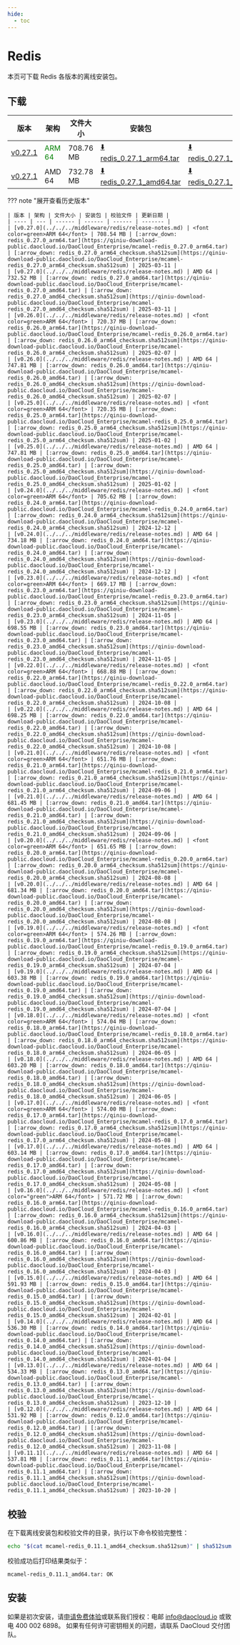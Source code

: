```yaml
---
hide:
  - toc
---
```


# Redis

本页可下载 Redis 各版本的离线安装包。

## 下载

| 版本 | 架构 | 文件大小 | 安装包 | 校验文件 | 更新日期 |
| ---- | --- | ------ | ------ | ------ | ------- |
| [v0.27.1](../../../middleware/redis/release-notes.md) | <font color=green>ARM 64</font> | 708.76 MB | [:arrow_down: redis_0.27.1_arm64.tar](https://qiniu-download-public.daocloud.io/DaoCloud_Enterprise/mcamel-redis_0.27.1_arm64.tar) | [:arrow_down: redis_0.27.1_arm64_checksum.sha512sum](https://qiniu-download-public.daocloud.io/DaoCloud_Enterprise/mcamel-redis_0.27.1_arm64_checksum.sha512sum) | 2025-05-13 |
| [v0.27.1](../../../middleware/redis/release-notes.md) | AMD 64 | 732.78 MB | [:arrow_down: redis_0.27.1_amd64.tar](https://qiniu-download-public.daocloud.io/DaoCloud_Enterprise/mcamel-redis_0.27.1_amd64.tar) | [:arrow_down: redis_0.27.1_amd64_checksum.sha512sum](https://qiniu-download-public.daocloud.io/DaoCloud_Enterprise/mcamel-redis_0.27.1_amd64_checksum.sha512sum) | 2025-05-13 |

??? note "展开查看历史版本"

    | 版本 | 架构 | 文件大小 | 安装包 | 校验文件 | 更新日期 |
    | ---- | --- | ------ | ------ | ------ | ------- |
    | [v0.27.0](../../../middleware/redis/release-notes.md) | <font color=green>ARM 64</font> | 708.54 MB | [:arrow_down: redis_0.27.0_arm64.tar](https://qiniu-download-public.daocloud.io/DaoCloud_Enterprise/mcamel-redis_0.27.0_arm64.tar) | [:arrow_down: redis_0.27.0_arm64_checksum.sha512sum](https://qiniu-download-public.daocloud.io/DaoCloud_Enterprise/mcamel-redis_0.27.0_arm64_checksum.sha512sum) | 2025-03-11 |
    | [v0.27.0](../../../middleware/redis/release-notes.md) | AMD 64 | 732.52 MB | [:arrow_down: redis_0.27.0_amd64.tar](https://qiniu-download-public.daocloud.io/DaoCloud_Enterprise/mcamel-redis_0.27.0_amd64.tar) | [:arrow_down: redis_0.27.0_amd64_checksum.sha512sum](https://qiniu-download-public.daocloud.io/DaoCloud_Enterprise/mcamel-redis_0.27.0_amd64_checksum.sha512sum) | 2025-03-11 |
    | [v0.26.0](../../../middleware/redis/release-notes.md) | <font color=green>ARM 64</font> | 720.37 MB | [:arrow_down: redis_0.26.0_arm64.tar](https://qiniu-download-public.daocloud.io/DaoCloud_Enterprise/mcamel-redis_0.26.0_arm64.tar) | [:arrow_down: redis_0.26.0_arm64_checksum.sha512sum](https://qiniu-download-public.daocloud.io/DaoCloud_Enterprise/mcamel-redis_0.26.0_arm64_checksum.sha512sum) | 2025-02-07 |
    | [v0.26.0](../../../middleware/redis/release-notes.md) | AMD 64 | 747.81 MB | [:arrow_down: redis_0.26.0_amd64.tar](https://qiniu-download-public.daocloud.io/DaoCloud_Enterprise/mcamel-redis_0.26.0_amd64.tar) | [:arrow_down: redis_0.26.0_amd64_checksum.sha512sum](https://qiniu-download-public.daocloud.io/DaoCloud_Enterprise/mcamel-redis_0.26.0_amd64_checksum.sha512sum) | 2025-02-07 |
    | [v0.25.0](../../../middleware/redis/release-notes.md) | <font color=green>ARM 64</font> | 720.35 MB | [:arrow_down: redis_0.25.0_arm64.tar](https://qiniu-download-public.daocloud.io/DaoCloud_Enterprise/mcamel-redis_0.25.0_arm64.tar) | [:arrow_down: redis_0.25.0_arm64_checksum.sha512sum](https://qiniu-download-public.daocloud.io/DaoCloud_Enterprise/mcamel-redis_0.25.0_arm64_checksum.sha512sum) | 2025-01-02 |
    | [v0.25.0](../../../middleware/redis/release-notes.md) | AMD 64 | 747.81 MB | [:arrow_down: redis_0.25.0_amd64.tar](https://qiniu-download-public.daocloud.io/DaoCloud_Enterprise/mcamel-redis_0.25.0_amd64.tar) | [:arrow_down: redis_0.25.0_amd64_checksum.sha512sum](https://qiniu-download-public.daocloud.io/DaoCloud_Enterprise/mcamel-redis_0.25.0_amd64_checksum.sha512sum) | 2025-01-02 |
    | [v0.24.0](../../../middleware/redis/release-notes.md) | <font color=green>ARM 64</font> | 705.62 MB | [:arrow_down: redis_0.24.0_arm64.tar](https://qiniu-download-public.daocloud.io/DaoCloud_Enterprise/mcamel-redis_0.24.0_arm64.tar) | [:arrow_down: redis_0.24.0_arm64_checksum.sha512sum](https://qiniu-download-public.daocloud.io/DaoCloud_Enterprise/mcamel-redis_0.24.0_arm64_checksum.sha512sum) | 2024-12-12 |
    | [v0.24.0](../../../middleware/redis/release-notes.md) | AMD 64 | 734.18 MB | [:arrow_down: redis_0.24.0_amd64.tar](https://qiniu-download-public.daocloud.io/DaoCloud_Enterprise/mcamel-redis_0.24.0_amd64.tar) | [:arrow_down: redis_0.24.0_amd64_checksum.sha512sum](https://qiniu-download-public.daocloud.io/DaoCloud_Enterprise/mcamel-redis_0.24.0_amd64_checksum.sha512sum) | 2024-12-12 |
    | [v0.23.0](../../../middleware/redis/release-notes.md) | <font color=green>ARM 64</font> | 669.17 MB | [:arrow_down: redis_0.23.0_arm64.tar](https://qiniu-download-public.daocloud.io/DaoCloud_Enterprise/mcamel-redis_0.23.0_arm64.tar) | [:arrow_down: redis_0.23.0_arm64_checksum.sha512sum](https://qiniu-download-public.daocloud.io/DaoCloud_Enterprise/mcamel-redis_0.23.0_arm64_checksum.sha512sum) | 2024-11-05 |
    | [v0.23.0](../../../middleware/redis/release-notes.md) | AMD 64 | 698.55 MB | [:arrow_down: redis_0.23.0_amd64.tar](https://qiniu-download-public.daocloud.io/DaoCloud_Enterprise/mcamel-redis_0.23.0_amd64.tar) | [:arrow_down: redis_0.23.0_amd64_checksum.sha512sum](https://qiniu-download-public.daocloud.io/DaoCloud_Enterprise/mcamel-redis_0.23.0_amd64_checksum.sha512sum) | 2024-11-05 |
    | [v0.22.0](../../../middleware/redis/release-notes.md) | <font color=green>ARM 64</font> | 668.88 MB | [:arrow_down: redis_0.22.0_arm64.tar](https://qiniu-download-public.daocloud.io/DaoCloud_Enterprise/mcamel-redis_0.22.0_arm64.tar) | [:arrow_down: redis_0.22.0_arm64_checksum.sha512sum](https://qiniu-download-public.daocloud.io/DaoCloud_Enterprise/mcamel-redis_0.22.0_arm64_checksum.sha512sum) | 2024-10-08 |
    | [v0.22.0](../../../middleware/redis/release-notes.md) | AMD 64 | 698.25 MB | [:arrow_down: redis_0.22.0_amd64.tar](https://qiniu-download-public.daocloud.io/DaoCloud_Enterprise/mcamel-redis_0.22.0_amd64.tar) | [:arrow_down: redis_0.22.0_amd64_checksum.sha512sum](https://qiniu-download-public.daocloud.io/DaoCloud_Enterprise/mcamel-redis_0.22.0_amd64_checksum.sha512sum) | 2024-10-08 |
    | [v0.21.0](../../../middleware/redis/release-notes.md) | <font color=green>ARM 64</font> | 651.76 MB | [:arrow_down: redis_0.21.0_arm64.tar](https://qiniu-download-public.daocloud.io/DaoCloud_Enterprise/mcamel-redis_0.21.0_arm64.tar) | [:arrow_down: redis_0.21.0_arm64_checksum.sha512sum](https://qiniu-download-public.daocloud.io/DaoCloud_Enterprise/mcamel-redis_0.21.0_arm64_checksum.sha512sum) | 2024-09-06 |
    | [v0.21.0](../../../middleware/redis/release-notes.md) | AMD 64 | 681.45 MB | [:arrow_down: redis_0.21.0_amd64.tar](https://qiniu-download-public.daocloud.io/DaoCloud_Enterprise/mcamel-redis_0.21.0_amd64.tar) | [:arrow_down: redis_0.21.0_amd64_checksum.sha512sum](https://qiniu-download-public.daocloud.io/DaoCloud_Enterprise/mcamel-redis_0.21.0_amd64_checksum.sha512sum) | 2024-09-06 |
    | [v0.20.0](../../../middleware/redis/release-notes.md) | <font color=green>ARM 64</font> | 651.65 MB | [:arrow_down: redis_0.20.0_arm64.tar](https://qiniu-download-public.daocloud.io/DaoCloud_Enterprise/mcamel-redis_0.20.0_arm64.tar) | [:arrow_down: redis_0.20.0_arm64_checksum.sha512sum](https://qiniu-download-public.daocloud.io/DaoCloud_Enterprise/mcamel-redis_0.20.0_arm64_checksum.sha512sum) | 2024-08-08 |
    | [v0.20.0](../../../middleware/redis/release-notes.md) | AMD 64 | 681.34 MB | [:arrow_down: redis_0.20.0_amd64.tar](https://qiniu-download-public.daocloud.io/DaoCloud_Enterprise/mcamel-redis_0.20.0_amd64.tar) | [:arrow_down: redis_0.20.0_amd64_checksum.sha512sum](https://qiniu-download-public.daocloud.io/DaoCloud_Enterprise/mcamel-redis_0.20.0_amd64_checksum.sha512sum) | 2024-08-08 |
    | [v0.19.0](../../../middleware/redis/release-notes.md) | <font color=green>ARM 64</font> | 574.26 MB | [:arrow_down: redis_0.19.0_arm64.tar](https://qiniu-download-public.daocloud.io/DaoCloud_Enterprise/mcamel-redis_0.19.0_arm64.tar) | [:arrow_down: redis_0.19.0_arm64_checksum.sha512sum](https://qiniu-download-public.daocloud.io/DaoCloud_Enterprise/mcamel-redis_0.19.0_arm64_checksum.sha512sum) | 2024-07-04 |
    | [v0.19.0](../../../middleware/redis/release-notes.md) | AMD 64 | 603.38 MB | [:arrow_down: redis_0.19.0_amd64.tar](https://qiniu-download-public.daocloud.io/DaoCloud_Enterprise/mcamel-redis_0.19.0_amd64.tar) | [:arrow_down: redis_0.19.0_amd64_checksum.sha512sum](https://qiniu-download-public.daocloud.io/DaoCloud_Enterprise/mcamel-redis_0.19.0_amd64_checksum.sha512sum) | 2024-07-04 |
    | [v0.18.0](../../../middleware/redis/release-notes.md) | <font color=green>ARM 64</font> | 574.04 MB | [:arrow_down: redis_0.18.0_arm64.tar](https://qiniu-download-public.daocloud.io/DaoCloud_Enterprise/mcamel-redis_0.18.0_arm64.tar) | [:arrow_down: redis_0.18.0_arm64_checksum.sha512sum](https://qiniu-download-public.daocloud.io/DaoCloud_Enterprise/mcamel-redis_0.18.0_arm64_checksum.sha512sum) | 2024-06-05 |
    | [v0.18.0](../../../middleware/redis/release-notes.md) | AMD 64 | 603.20 MB | [:arrow_down: redis_0.18.0_amd64.tar](https://qiniu-download-public.daocloud.io/DaoCloud_Enterprise/mcamel-redis_0.18.0_amd64.tar) | [:arrow_down: redis_0.18.0_amd64_checksum.sha512sum](https://qiniu-download-public.daocloud.io/DaoCloud_Enterprise/mcamel-redis_0.18.0_amd64_checksum.sha512sum) | 2024-06-05 |
    | [v0.17.0](../../../middleware/redis/release-notes.md) | <font color=green>ARM 64</font> | 574.00 MB | [:arrow_down: redis_0.17.0_arm64.tar](https://qiniu-download-public.daocloud.io/DaoCloud_Enterprise/mcamel-redis_0.17.0_arm64.tar) | [:arrow_down: redis_0.17.0_arm64_checksum.sha512sum](https://qiniu-download-public.daocloud.io/DaoCloud_Enterprise/mcamel-redis_0.17.0_arm64_checksum.sha512sum) | 2024-05-08 |
    | [v0.17.0](../../../middleware/redis/release-notes.md) | AMD 64 | 603.14 MB | [:arrow_down: redis_0.17.0_amd64.tar](https://qiniu-download-public.daocloud.io/DaoCloud_Enterprise/mcamel-redis_0.17.0_amd64.tar) | [:arrow_down: redis_0.17.0_amd64_checksum.sha512sum](https://qiniu-download-public.daocloud.io/DaoCloud_Enterprise/mcamel-redis_0.17.0_amd64_checksum.sha512sum) | 2024-05-08 |
    | [v0.16.0](../../../middleware/redis/release-notes.md) | <font color="green">ARM 64</font> | 571.72 MB | [:arrow_down: redis_0.16.0_arm64.tar](https://qiniu-download-public.daocloud.io/DaoCloud_Enterprise/mcamel-redis_0.16.0_arm64.tar) | [:arrow_down: redis_0.16.0_arm64_checksum.sha512sum](https://qiniu-download-public.daocloud.io/DaoCloud_Enterprise/mcamel-redis_0.16.0_arm64_checksum.sha512sum) | 2024-04-03 |
    | [v0.16.0](../../../middleware/redis/release-notes.md) | AMD 64 | 600.86 MB | [:arrow_down: redis_0.16.0_amd64.tar](https://qiniu-download-public.daocloud.io/DaoCloud_Enterprise/mcamel-redis_0.16.0_amd64.tar) | [:arrow_down: redis_0.16.0_amd64_checksum.sha512sum](https://qiniu-download-public.daocloud.io/DaoCloud_Enterprise/mcamel-redis_0.16.0_amd64_checksum.sha512sum) | 2024-04-03 |
    | [v0.15.0](../../../middleware/redis/release-notes.md) | AMD 64 | 591.93 MB | [:arrow_down: redis_0.15.0_amd64.tar](https://qiniu-download-public.daocloud.io/DaoCloud_Enterprise/mcamel-redis_0.15.0_amd64.tar) | [:arrow_down: redis_0.15.0_amd64_checksum.sha512sum](https://qiniu-download-public.daocloud.io/DaoCloud_Enterprise/mcamel-redis_0.15.0_amd64_checksum.sha512sum) | 2024-02-01 |
    | [v0.14.0](../../../middleware/redis/release-notes.md) | AMD 64 | 536.30 MB | [:arrow_down: redis_0.14.0_amd64.tar](https://qiniu-download-public.daocloud.io/DaoCloud_Enterprise/mcamel-redis_0.14.0_amd64.tar) | [:arrow_down: redis_0.14.0_amd64_checksum.sha512sum](https://qiniu-download-public.daocloud.io/DaoCloud_Enterprise/mcamel-redis_0.14.0_amd64_checksum.sha512sum) | 2024-01-04 |
    | [v0.13.0](../../../middleware/redis/release-notes.md) | AMD 64 | 534.33 MB | [:arrow_down: redis_0.13.0_amd64.tar](https://qiniu-download-public.daocloud.io/DaoCloud_Enterprise/mcamel-redis_0.13.0_amd64.tar) | [:arrow_down: redis_0.13.0_amd64_checksum.sha512sum](https://qiniu-download-public.daocloud.io/DaoCloud_Enterprise/mcamel-redis_0.13.0_amd64_checksum.sha512sum) | 2023-12-10 |
    | [v0.12.0](../../../middleware/redis/release-notes.md) | AMD 64 | 531.92 MB | [:arrow_down: redis_0.12.0_amd64.tar](https://qiniu-download-public.daocloud.io/DaoCloud_Enterprise/mcamel-redis_0.12.0_amd64.tar) | [:arrow_down: redis_0.12.0_amd64_checksum.sha512sum](https://qiniu-download-public.daocloud.io/DaoCloud_Enterprise/mcamel-redis_0.12.0_amd64_checksum.sha512sum) | 2023-11-08 |
    | [v0.11.1](../../../middleware/redis/release-notes.md) | AMD 64 | 537.81 MB | [:arrow_down: redis_0.11.1_amd64.tar](https://qiniu-download-public.daocloud.io/DaoCloud_Enterprise/mcamel-redis_0.11.1_amd64.tar) | [:arrow_down: redis_0.11.1_amd64_checksum.sha512sum](https://qiniu-download-public.daocloud.io/DaoCloud_Enterprise/mcamel-redis_0.11.1_amd64_checksum.sha512sum) | 2023-10-20 |

## 校验

在下载离线安装包和校验文件的目录，执行以下命令校验完整性：

```sh
echo "$(cat mcamel-redis_0.11.1_amd64_checksum.sha512sum)" | sha512sum -c
```

校验成功后打印结果类似于：

```none
mcamel-redis_0.11.1_amd64.tar: OK
```

## 安装

如果是初次安装，请[申请免费体验](../../../dce/license0.md)或联系我们授权：电邮 info@daocloud.io 或致电 400 002 6898。
如果有任何许可密钥相关的问题，请联系 DaoCloud 交付团队。